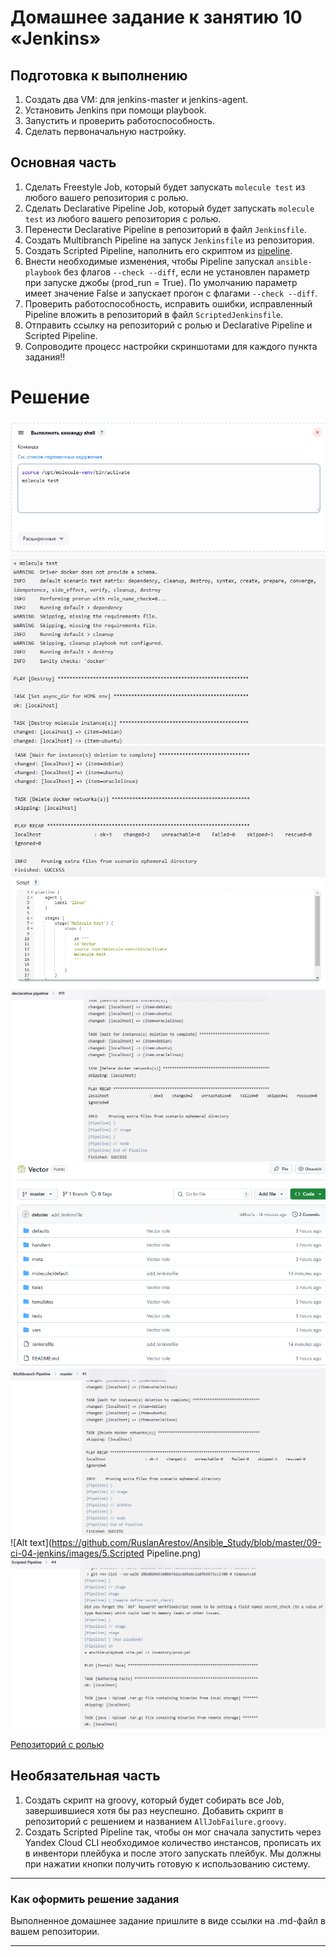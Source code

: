# Домашнее задание к занятию 10 «Jenkins»

## Подготовка к выполнению

1. Создать два VM: для jenkins-master и jenkins-agent.
2. Установить Jenkins при помощи playbook.
3. Запустить и проверить работоспособность.
4. Сделать первоначальную настройку.

## Основная часть

1. Сделать Freestyle Job, который будет запускать `molecule test` из любого вашего репозитория с ролью.
2. Сделать Declarative Pipeline Job, который будет запускать `molecule test` из любого вашего репозитория с ролью.
3. Перенести Declarative Pipeline в репозиторий в файл `Jenkinsfile`.
4. Создать Multibranch Pipeline на запуск `Jenkinsfile` из репозитория.
5. Создать Scripted Pipeline, наполнить его скриптом из [pipeline](./pipeline).
6. Внести необходимые изменения, чтобы Pipeline запускал `ansible-playbook` без флагов `--check --diff`, если не установлен параметр при запуске джобы (prod_run = True). По умолчанию параметр имеет значение False и запускает прогон с флагами `--check --diff`.
7. Проверить работоспособность, исправить ошибки, исправленный Pipeline вложить в репозиторий в файл `ScriptedJenkinsfile`.
8. Отправить ссылку на репозиторий с ролью и Declarative Pipeline и Scripted Pipeline.
9. Сопроводите процесс настройки скриншотами для каждого пункта задания!!

# Решение

![Alt text](https://github.com/RuslanArestov/Ansible_Study/blob/master/09-ci-04-jenkins/images/1.freestyle_job_command.png) </br>
![Alt text](https://github.com/RuslanArestov/Ansible_Study/blob/master/09-ci-04-jenkins/images/1.freestyle_job_run_molecule_test.png) </br>
![Alt text](https://github.com/RuslanArestov/Ansible_Study/blob/master/09-ci-04-jenkins/images/1.freestyle_job_success_molecule_test.png) </br>
![Alt text](https://github.com/RuslanArestov/Ansible_Study/blob/master/09-ci-04-jenkins/images/2.declarative_pipeline_command.png) </br>
![Alt text](https://github.com/RuslanArestov/Ansible_Study/blob/master/09-ci-04-jenkins/images/2.declarative_pipeline_success.png) </br>
![Alt text](https://github.com/RuslanArestov/Ansible_Study/blob/master/09-ci-04-jenkins/images/3.Jenkinsfile.png) </br>
![Alt text](https://github.com/RuslanArestov/Ansible_Study/blob/master/09-ci-04-jenkins/images/4.success_multibranch_pipeline.png) </br>
![Alt text](https://github.com/RuslanArestov/Ansible_Study/blob/master/09-ci-04-jenkins/images/5.Scripted Pipeline.png) </br>
![Alt text](https://github.com/RuslanArestov/Ansible_Study/blob/master/09-ci-04-jenkins/images/6.ScriptedJenkinsfile.png) </br>

[Репозиторий с ролью](https://github.com/RuslanArestov/Vector.git)


## Необязательная часть

1. Создать скрипт на groovy, который будет собирать все Job, завершившиеся хотя бы раз неуспешно. Добавить скрипт в репозиторий с решением и названием `AllJobFailure.groovy`.
2. Создать Scripted Pipeline так, чтобы он мог сначала запустить через Yandex Cloud CLI необходимое количество инстансов, прописать их в инвентори плейбука и после этого запускать плейбук. Мы должны при нажатии кнопки получить готовую к использованию систему.

---

### Как оформить решение задания

Выполненное домашнее задание пришлите в виде ссылки на .md-файл в вашем репозитории.

---
